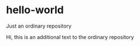 # hello-world
Just an ordinary repository


Hi, this is an additional text to the ordinary repository
